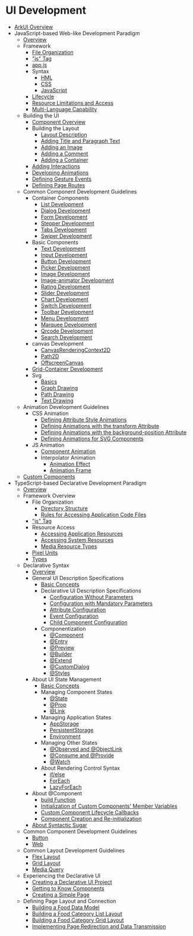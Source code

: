 # UI Development

- [ArkUI Overview](arkui-overview.md)
- JavaScript-based Web-like Development Paradigm
    - [Overview](ui-js-overview.md)
    - Framework
        - [File Organization](js-framework-file.md)
        - ["js" Tag](js-framework-js-tag.md)
        - [app.js](js-framework-js-file.md)
        - Syntax
            - [HML](js-framework-syntax-hml.md)
            - [CSS](js-framework-syntax-css.md)
            - [JavaScript](js-framework-syntax-js.md)
        - [Lifecycle](js-framework-lifecycle.md)
        - [Resource Limitations and Access](js-framework-resource-restriction.md)
        - [Multi-Language Capability](js-framework-multiple-languages.md)
    - Building the UI
        - [Component Overview](ui-js-building-ui-component.md)
        - Building the Layout
            - [Layout Description](ui-js-building-ui-layout-intro.md)
            - [Adding Title and Paragraph Text](ui-js-building-ui-layout-text.md)
            - [Adding an Image](ui-js-building-ui-layout-image.md)
            - [Adding a Comment](ui-js-building-ui-layout-comment.md)
            - [Adding a Container](ui-js-building-ui-layout-external-container.md)
        - [Adding Interactions](ui-js-building-ui-interactions.md)
        - [Developing Animations](ui-js-building-ui-animation.md)
        - [Defining Gesture Events](ui-js-building-ui-event.md)
        - [Defining Page Routes](ui-js-building-ui-routes.md)
    - Common Component Development Guidelines
        - Container Components
            - [List Development](ui-js-components-list.md)
            - [Dialog Development](ui-js-components-dialog.md)
            - [Form Development](ui-js-components-form.md)
            - [Stepper Development](ui-js-components-stepper.md)
            - [Tabs Development](ui-js-component-tabs.md)
            - [Swiper Development](ui-js-components-swiper.md)
        - Basic Components
            - [Text Development](ui-js-components-text.md)
            - [Input Development](ui-js-components-input.md)
            - [Button Development](ui-js-components-button.md)
            - [Picker Development](ui-js-components-picker.md)
            - [Image Development](ui-js-components-images.md)
            - [Image-animator Development](ui-js-components-image-animator.md)
            - [Rating Development](ui-js-components-rating.md)
            - [Slider Development](ui-js-components-slider.md)
            - [Chart Development](ui-js-components-chart.md)
            - [Switch Development](ui-js-components-switch.md)
            - [Toolbar Development](ui-js-components-toolbar.md)
            - [Menu Development](ui-js-components-menu.md)
            - [Marquee Development](ui-js-components-marquee.md)
            - [Qrcode Development](ui-js-components-qrcode.md)
            - [Search Development](ui-js-components-search.md)
        - canvas Development
            - [CanvasRenderingContext2D](ui-js-components-canvasrenderingcontext2d.md)
            - [Path2D](ui-js-components-path2d.md)
            - [OffscreenCanvas](ui-js-components-offscreencanvas.md)
        - [Grid-Container Development](ui-js-components-calendar.md)
        - Svg
            - [Basics](ui-js-components-svg-overview.md)
            - [Graph Drawing](ui-js-components-svg-graphics.md)
            - [Path Drawing](ui-js-components-svg-path.md)
            - [Text Drawing](ui-js-components-svg-text.md)
    - Animation Development Guidelines
        - CSS Animation
            - [Defining Attribute Style Animations](ui-js-animate-attribute-style.md)
            - [Defining Animations with the transform Attribute](ui-js-animate-transform.md)
            - [Defining Animations with the background-position Attribute](ui-js-animate-background-position-style.md)
            - [Defining Animations for SVG Components](ui-js-animate-svg.md)
        - JS Animation
            - [Component Animation](ui-js-animate-component.md)
            - Interpolator Animation
                - [Animation Effect](ui-js-animate-dynamic-effects.md)
                - [Animation Frame](ui-js-animate-frame.md)
    - [Custom Components](ui-js-custom-components.md)
- TypeScript-based Declarative Development Paradigm
    - [Overview](ui-ts-overview.md)
    - Framework Overview
        - File Organization
            - [Directory Structure](ts-framework-directory.md)
            - [Rules for Accessing Application Code Files](ts-framework-file-access-rules.md)
        - ["js" Tag](ts-framework-js-tag.md)
        - Resource Access
            - [Accessing Application Resources](ts-application-resource-access.md)
            - [Accessing System Resources](ts-system-resource-access.md)
            - [Media Resource Types](ts-media-resource-type.md)
        - [Pixel Units](ts-pixel-units.md)
        - [Types](ts-types.md)
    - Declarative Syntax
        - [Overview](ts-syntax-intro.md)
        - General UI Description Specifications
            - [Basic Concepts](ts-general-ui-concepts.md)
            - Declarative UI Description Specifications
                - [Configuration Without Parameters](ts-parameterless-configuration.md)
                - [Configuration with Mandatory Parameters](ts-configuration-with-mandatory-parameters.md)
                - [Attribute Configuration](ts-attribution-configuration.md)
                - [Event Configuration](ts-event-configuration.md)
                - [Child Component Configuration](ts-child-component-configuration.md)
            - Componentization
                - [@Component](ts-component-based-component.md)
                - [@Entry](ts-component-based-entry.md)
                - [@Preview](ts-component-based-preview.md)
                - [@Builder](ts-component-based-builder.md)
                - [@Extend](ts-component-based-extend.md)
                - [@CustomDialog](ts-component-based-customdialog.md)
                - [@Styles](ts-component-based-styles.md)
        - About UI State Management
            - [Basic Concepts](ts-ui-state-mgmt-concepts.md)
            - Managing Component States
                - [@State](ts-component-states-state.md)
                - [@Prop](ts-component-states-prop.md)
                - [@Link](ts-component-states-link.md)
            - Managing Application States
                - [AppStorage](ts-application-states-appstorage.md)
                - [PersistentStorage](ts-application-states-apis-persistentstorage.md)
                - [Environment](ts-application-states-apis-environment.md)
            - Managing Other States
                - [@Observed and @ObjectLink](ts-other-states-observed-objectlink.md)
                - [@Consume and @Provide](ts-other-states-consume-provide.md)
                - [@Watch](ts-other-states-watch.md)
            - About Rendering Control Syntax
                - [if/else](ts-rending-control-syntax-if-else.md)
                - [ForEach](ts-rending-control-syntax-foreach.md)
                - [LazyForEach](ts-rending-control-syntax-lazyforeach.md)
        - About @Component
            - [build Function](ts-function-build.md)
            - [Initialization of Custom Components' Member Variables](ts-custom-component-initialization.md)
            - [Custom Component Lifecycle Callbacks](ts-custom-component-lifecycle-callbacks.md)
            - [Component Creation and Re-initialization](ts-component-creation-re-initialization.md)
        - [About Syntactic Sugar](ts-syntactic-sugar.md)
    - Common Component Development Guidelines
        - [Button](ui-ts-basic-components-button.md)
        - [Web](ui-ts-components-web.md)
    - Common Layout Development Guidelines
        - [Flex Layout](ui-ts-layout-flex.md)
        - [Grid Layout](ui-ts-layout-grid-container.md)
        - [Media Query](ui-ts-layout-mediaquery.md)
    - Experiencing the Declarative UI
        - [Creating a Declarative UI Project](ui-ts-creating-project.md)
        - [Getting to Know Components](ui-ts-components.md)
        - [Creating a Simple Page](ui-ts-creating-simple-page.md)
    - Defining Page Layout and Connection
        - [Building a Food Data Model](ui-ts-building-data-model.md)
        - [Building a Food Category List Layout](ui-ts-building-category-list-layout.md)
        - [Building a Food Category Grid Layout](ui-ts-building-category-grid-layout.md)
        - [Implementing Page Redirection and Data Transmission](ui-ts-page-redirection-data-transmission.md)

